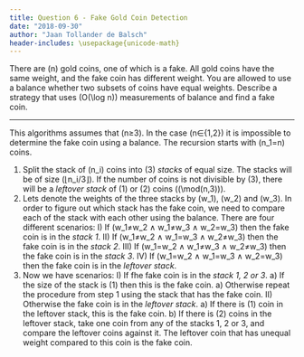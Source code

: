```yaml
---
title: Question 6 - Fake Gold Coin Detection
date: "2018-09-30"
author: "Jaan Tollander de Balsch"
header-includes: \usepackage{unicode-math}
---
```

There are \(n\) gold coins, one of which is a fake. All gold coins have the same weight, and the fake coin has different weight. You are allowed to use a balance whether two subsets of coins have equal weights. Describe a strategy that uses \(O(\log n)\) measurements of balance and find a fake coin.

---

This algorithms assumes that \(n≥3\). In the case \(n∈\{1,2\}\) it is impossible to determine the fake coin using a balance. The recursion starts with \(n_1=n\) coins.

1) Split the stack of \(n_i\) coins into \(3\) *stacks* of equal size. The stacks will be of size \(⌊n_i/3⌋\).  If the number of coins is not divisible by \(3\), there will be a *leftover stack* of \(1\) or \(2\) coins (\(\mod(n,3)\)).
2) Lets denote the weights of the three stacks by \(w_1\), \(w_2\) and \(w_3\). In order to figure out which stack has the fake coin, we need to compare each of the stack with each other using the balance. There are four different scenarios:
    I) If \(w_1≠w_2 ∧ w_1≠w_3 ∧ w_2=w_3\) then the fake coin is in the *stack 1*.
    II) If \(w_1≠w_2 ∧ w_1=w_3 ∧ w_2≠w_3\) then the fake coin is in the *stack 2*.
    III) If \(w_1=w_2 ∧ w_1≠w_3 ∧ w_2≠w_3\) then the fake coin is in the *stack 3*.
    IV) If \(w_1=w_2 ∧ w_1=w_3 ∧ w_2=w_3\) then the fake coin is in the *leftover stack*.
3) Now we have scenarios:
    I) If fhe fake coin is in the *stack 1, 2 or 3*.
        a) If the size of the stack is \(1\) then this is the fake coin.
        a) Otherwise repeat the procedure from step 1 using the stack that has the fake coin.
    II) Otherwise the fake coin is in the *leftover stack*.
        a) If there is \(1\) coin in the leftover stack, this is the fake coin.
        b) If there is \(2\) coins in the leftover stack, take one coin from any of the stacks 1, 2 or 3, and compare the leftover coins against it. The leftover coin that has unequal weight compared to this coin is the fake coin.
